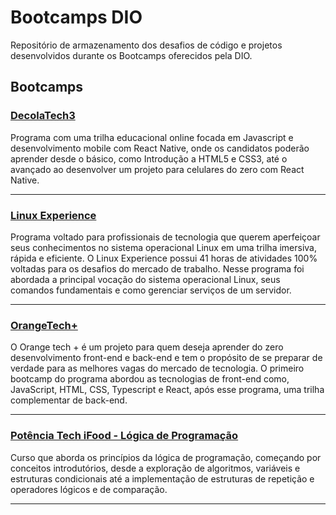 # Bootcamps DIO
Repositório de armazenamento dos desafios de código e projetos desenvolvidos durante os Bootcamps oferecidos pela DIO.

## Bootcamps

### [DecolaTech3](DecolaTech3/README.md)
Programa com uma trilha educacional online focada em Javascript e desenvolvimento mobile com React Native, onde os candidatos poderão aprender desde o básico, como Introdução a HTML5 e CSS3, até o avançado ao desenvolver um projeto para celulares do zero com React Native.

---

### [Linux Experience](https://github.com/elainefs/bootcamps-dio/tree/main/Linux%20Experience)
Programa voltado para profissionais de tecnologia que querem aperfeiçoar seus conhecimentos no sistema operacional Linux em uma trilha imersiva, rápida e eficiente. O Linux Experience possui 41 horas de atividades 100% voltadas para os desafios do mercado de trabalho. Nesse programa foi abordada a principal vocação do sistema operacional Linux, seus comandos fundamentais e como gerenciar serviços de um servidor.

---

### [OrangeTech+](https://github.com/elainefs/bootcamps-dio/tree/main/OrangeTech%2B)
O Orange tech + é um projeto para quem deseja aprender do zero desenvolvimento front-end e back-end e tem o propósito de se preparar de verdade para as melhores vagas do mercado de tecnologia. O primeiro bootcamp do programa abordou as tecnologias de front-end como, JavaScript, HTML, CSS, Typescript e React, após esse programa, uma trilha complementar de back-end.

---

### [Potência Tech iFood - Lógica de Programação](https://github.com/elainefs/bootcamps-dio/tree/main/L%C3%B3gica%20de%20Programa%C3%A7%C3%A3o)
Curso que aborda os princípios da lógica de programação, começando por conceitos introdutórios, desde a exploração de algoritmos, variáveis e estruturas condicionais até a implementação de estruturas de repetição e operadores lógicos e de comparação.

---